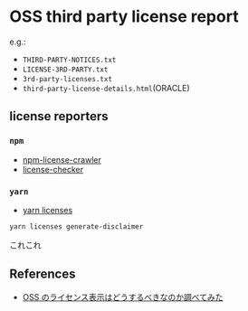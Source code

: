 # OSS third party license report

e.g.:

- `THIRD-PARTY-NOTICES.txt`
- `LICENSE-3RD-PARTY.txt`
- `3rd-party-licenses.txt`
- `third-party-license-details.html`(ORACLE)

## license reporters

### `npm`

- [npm-license-crawler](https://www.npmjs.com/package/npm-license-crawler)
- [license-checker](https://www.npmjs.com/package/license-checker)

### `yarn`

- [yarn licenses](https://classic.yarnpkg.com/lang/en/docs/cli/licenses/)

```sh
yarn licenses generate-disclaimer
```

これこれ

## References

- [OSS のライセンス表示はどうするべきなのか調べてみた](https://dotengineerblog.net/oss-license-copyright-notice/)
